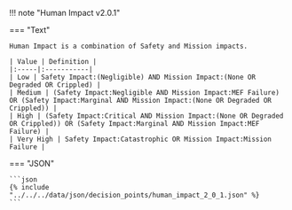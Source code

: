 <!-- This content is autogenerated by doctools.py. Do not Edit. -->
!!! note "Human Impact v2.0.1"

=== "Text"

    Human Impact is a combination of Safety and Mission impacts.

    | Value | Definition |
    |:-----|:-----------|
    | Low | Safety Impact:(Negligible) AND Mission Impact:(None OR Degraded OR Crippled) |
    | Medium | (Safety Impact:Negligible AND Mission Impact:MEF Failure) OR (Safety Impact:Marginal AND Mission Impact:(None OR Degraded OR Crippled)) |
    | High | (Safety Impact:Critical AND Mission Impact:(None OR Degraded OR Crippled)) OR (Safety Impact:Marginal AND Mission Impact:MEF Failure) |
    | Very High | Safety Impact:Catastrophic OR Mission Impact:Mission Failure |
    
=== "JSON"

    ```json
    {% include "../../../data/json/decision_points/human_impact_2_0_1.json" %}
    ```
